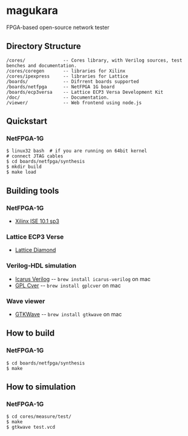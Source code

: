 # magukara

FPGA-based open-source network tester

## Directory Structure

    /cores/              -- Cores library, with Verilog sources, test benches and documentation.
    /cores/coregen       -- libraries for Xilinx
    /cores/ipexpress     -- libraries for Lattice
    /boards/             -- Difrrent boards supported
    /boards/netfpga      -- NetFPGA 1G board
    /boards/ecp3versa    -- Lattice ECP3 Versa Development Kit
    /doc/                -- Documentation.
    /viewer/             -- Web frontend using node.js

## Quickstart

### NetFPGA-1G

    $ linux32 bash  # if you are running on 64bit kernel
    # connect JTAG cables
    $ cd boards/netfpga/synthesis
    $ mkdir build
    $ make load

## Building tools

### NetFPGA-1G

* [Xilinx ISE 10.1 sp3](http://www.xilinx.com/support/download/index.htm)

### Lattice ECP3 Verse

* [Lattice Diamond](http://www.latticesemi.com/products/designsoftware/diamond/downloads.cfm)

### Verilog-HDL simulation

* [Icarus Verilog](http://www.icarus.com/eda/verilog/) -- `brew install icarus-verilog` on mac
* [GPL Cver](http://www.pragmatic-c.com/gpl-cver/) -- `brew install gplcver` on mac

### Wave viewer

* [GTKWave](http://gtkwave.sourceforge.net/) -- `brew install gtkwave` on mac

## How to build

### NetFPGA-1G
    $ cd boards/netfpga/synthesis
    $ make

## How to simulation 

### NetFPGA-1G

    $ cd cores/measure/test/
    $ make
    $ gtkwave test.vcd

    